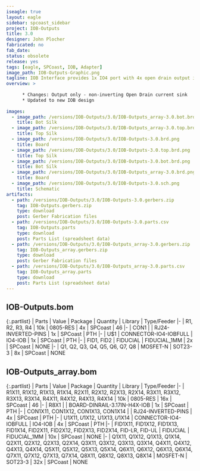 ```yaml
---
iseagle: true
layout: eagle
sidebar: spcoast_sidebar
project: IOB-Outputs
title: 3.0
designer: John Plocher
fabricated: no
fab_date: 
status: obsolete
release: yes
tags: [eagle, SPCoast, IOB, Adapter]
image_path: IOB-Outputs-Graphic.png
tagline: IOB Interface provides 1x IO4 port with 4x open drain output i/o lines.
overview: >
    
      * Changes: Output only - non-inverting Open Drain current sink
      * Updated to new IOB design
    
images:
  - image_path: /versions/IOB-Outputs/3.0/IOB-Outputs_array-3.0.bot.brd.png
    title: Bot Silk
  - image_path: /versions/IOB-Outputs/3.0/IOB-Outputs_array-3.0.top.brd.png
    title: Top Silk
  - image_path: /versions/IOB-Outputs/3.0/IOB-Outputs-3.0.brd.png
    title: Board
  - image_path: /versions/IOB-Outputs/3.0/IOB-Outputs-3.0.top.brd.png
    title: Top Silk
  - image_path: /versions/IOB-Outputs/3.0/IOB-Outputs-3.0.bot.brd.png
    title: Bot Silk
  - image_path: /versions/IOB-Outputs/3.0/IOB-Outputs_array-3.0.brd.png
    title: Board
  - image_path: /versions/IOB-Outputs/3.0/IOB-Outputs-3.0.sch.png
    title: Schematic
artifacts:
  - path: /versions/IOB-Outputs/3.0/IOB-Outputs-3.0.gerbers.zip
    tag: IOB-Outputs.gerbers.zip
    type: download
    post: Gerber Fabrication files
  - path: /versions/IOB-Outputs/3.0/IOB-Outputs-3.0.parts.csv
    tag: IOB-Outputs.parts
    type: download
    post: Parts List (spreadsheet data)
  - path: /versions/IOB-Outputs/3.0/IOB-Outputs_array-3.0.gerbers.zip
    tag: IOB-Outputs_array.gerbers.zip
    type: download
    post: Gerber Fabrication files
  - path: /versions/IOB-Outputs/3.0/IOB-Outputs_array-3.0.parts.csv
    tag: IOB-Outputs_array.parts
    type: download
    post: Parts List (spreadsheet data)
---
```


## IOB-Outputs.bom

{:.partlist}
| Parts | Value | Package | Quantity | Library | Type/Feeder
|-
| R1, R2, R3, R4 | 10k | 0805-RES | 4x | SPCoast | 46
|-
| CON1 |  | RJ24-INVERTED-PINS | 1x | SPCoast | PTH
|-
| U$1 | CONNECTOR-IO4-IOBFULL | IO4-IOB | 1x | SPCoast | PTH
|-
| FID1, FID2 | FIDUCIAL | FIDUCIAL_1MM | 2x | SPCoast | NONE
|-
| Q1, Q2, Q3, Q4, Q5, Q6, Q7, Q8 | MOSFET-N | SOT23-3 | 8x | SPCoast | NONE

## IOB-Outputs_array.bom

{:.partlist}
| Parts | Value | Package | Quantity | Library | Type/Feeder
|-
| R1X11, R1X12, R1X13, R1X14, R2X11, R2X12, R2X13, R2X14, R3X11, R3X12, R3X13, R3X14, R4X11, R4X12, R4X13, R4X14 | 10k | 0805-RES | 16x | SPCoast | 46
|-
| R8X1 |  | BOARD-DINRAIL-3.17IN-H4X-IOB | 1x | SPCoast | PTH
|-
| CON1X11, CON1X12, CON1X13, CON1X14 |  | RJ24-INVERTED-PINS | 4x | SPCoast | PTH
|-
| U$1X11, U$1X12, U$1X13, U$1X14 | CONNECTOR-IO4-IOBFULL | IO4-IOB | 4x | SPCoast | PTH
|-
| FID1X11, FID1X12, FID1X13, FID1X14, FID2X11, FID2X12, FID2X13, FID2X14, FID-LR, FID-UL | FIDUCIAL | FIDUCIAL_1MM | 10x | SPCoast | NONE
|-
| Q1X11, Q1X12, Q1X13, Q1X14, Q2X11, Q2X12, Q2X13, Q2X14, Q3X11, Q3X12, Q3X13, Q3X14, Q4X11, Q4X12, Q4X13, Q4X14, Q5X11, Q5X12, Q5X13, Q5X14, Q6X11, Q6X12, Q6X13, Q6X14, Q7X11, Q7X12, Q7X13, Q7X14, Q8X11, Q8X12, Q8X13, Q8X14 | MOSFET-N | SOT23-3 | 32x | SPCoast | NONE
